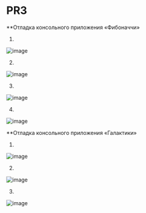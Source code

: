 # PR3

**Отладка консольного приложения «Фибоначчи»

1)

![image](https://github.com/user-attachments/assets/ef531da1-25ad-4cd8-974d-0821cff2abec)


2)

![image](https://github.com/user-attachments/assets/66d0e570-e1c3-4c31-a4f8-0eb34738bfbe)

3)

![image](https://github.com/user-attachments/assets/7ec12d48-8d0d-489e-9835-60f83354b993)

4)

![image](https://github.com/user-attachments/assets/d9589161-4e51-448f-82f3-d7701efa6926)


**Отладка консольного приложения «Галактики»

1)

![image](https://github.com/user-attachments/assets/8636b058-c2e5-44fb-86bc-ac28cd51a79b)

2)

![image](https://github.com/user-attachments/assets/92b531c6-e0a6-4a01-86a5-da26e6bcaa94)

3)

![image](https://github.com/user-attachments/assets/ffdbc907-cdd3-4023-ab87-dab77fa74f63)
